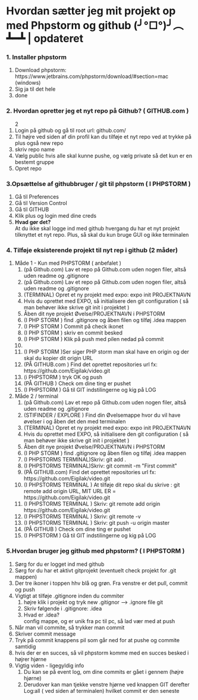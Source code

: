 # Hvordan sætter jeg mit projekt op med Phpstorm og github (╯°□°)╯︵ ┻━┻ |  opdateret


<h3>1. Installer phpstorm</h3>
<ol> 
    <li>Download phpstorm:  https://www.jetbrains.com/phpstorm/download/#section=mac (windows) </li>
    <li>Sig ja til det hele</li>
    <li>done</li>
</ol>

<h3>2. Hvordan opretter jeg et nyt repo på Github? ( GITHUB.com ) </h3>
<ol>2
    <li>Login på github og gå til root url: github.com/</li>
    <li>Til højre ved siden af din profil kan du tilføje et nyt repo ved at trykke på plus også new repo</li>
    <li>skriv repo name</li>
    <li>Vælg public hvis alle skal kunne pushe, og vælg private så det kun er en bestemt gruppe</li>
    <li>Opret repo</li>
</ol>


<h3>3.Opsættelse af githubbruger / git til phpstorm ( I PHPSTORM ) </h3>
<ol>
    <li>Gå til Preferences </li>
    <li>Gå til Version Control</li>
    <li>Gå til GITHUB</li>
    <li>Klik plus og login med dine creds</li>
    <li><b>Hvad gør det?</b> <br> At du ikke skal logge ind med github hvergang du har et nyt projekt tilknyttet et nyt repo. Plus, så skal du kun bruge GUI og ikke terminalen</li>
</ol>

<h3>4. Tilføje eksisterende projekt til nyt rep i github (2 måder) </h3>
<ol>
   <li> Måde 1 - Kun med PHPSTORM ( anbefalet )
       <ol>
           <li>(på Github.com) Lav et repo på Github.com uden nogen filer, altså uden readme og .gitignore </li>
           <li>(på Github.com) Lav et repo på Github.com uden nogen filer, altså uden readme og .gitignore </li>
           <li>(TERMINAL) Opret et ny projekt med expo: expo init PROJEKTNAVN</li>
            <li>Hvis du oprettet med EXPO, så initialisere den git configuration ( så man behøver ikke skrive git init i projektet ) </li>
            <li>Åben dit nye projekt Øvelse/PROJEKTNAVN i PHPSTORM</li>
           <li>(I PHP STORM ) find .gitignore og åben filen og tilføj .idea mappen</li>
           <li>(I PHP STORM ) Commit på check ikonet</li>
           <li>(I PHP STORM ) skriv en commit besked </li>
           <li>(I PHP STORM ) Klik på push med pilen nedad på commit <li>
           <li> (I PHP STORM )Ser siger PHP storm man skal have en origin og der skal du kopier dit origin URL </li>
           <li>(PÅ GITHUB.com ) Find det oprettet repositories url fx: https://github.com/Eigilak/video.git </li>
           <li> (i PHPSTORM ) tryk OK og push </li>
            <li>(PÅ GITHUB ) Check om dine ting er pushet</li>
            <li>(I PHPSTORM ) Gå til GIT indstilingerne og kig på LOG</li>
       </ol>
    </li>
<li>
    Måde 2 / terminal 
        <ol>
            <li>(på Github.com) Lav et repo på Github.com uden nogen filer, altså uden readme og .gitignore </li>
            <li>(STIFINDER / EXPLORE ) Find din Øvelsemappe hvor du vil have øvelser i og åben det den med terminalen </li>
            <li>(TERMINAL) Opret et ny projekt med expo: expo init PROJEKTNAVN</li>
            <li>Hvis du oprettet med EXPO, så initialisere den git configuration ( så man behøver ikke skrive git init i projektet ) </li>
            <li>Åben dit nye projekt Øvelse/PROJEKTNAVN i PHPSTORM</li>
            <li>(I PHP STORM ) find .gitignore og åben filen og tilføj .idea mappen</li>
            <li>(I PHPSTORMS TERMINAL)Skriv:  git add . </li>
            <li>(I PHPSTORMS TERMINAL)Skriv:  git commit -m "First commit" </li>
            <li>(PÅ GITHUB.com) Find det oprettet repositories url fx: https://github.com/Eigilak/video.git</li>
            <li>(I PHPSTORMS TERMINAL ) At tilføje dit repo skal du skrive : git remote add origin URL, MIT URL ER = https://github.com/Eigilak/video.git</li>
            <li>(I PHPSTORMS TERMINAL ) Skriv: git remote add origin  https://github.com/Eigilak/video.git</li>
            <li>(I PHPSTORMS TERMINAL ) Skriv: git remote -v</li>
            <li>(I PHPSTORMS TERMINAL ) Skriv: git push -u origin master</li>
            <li>(PÅ GITHUB ) Check om dine ting er pushet</li>
            <li>(I PHPSTORM ) Gå til GIT indstilingerne og kig på LOG</li>
        </ol>
    </li>
    
</ol>

<h3>5.Hvordan bruger jeg github med phpstorm? ( I PHPSTORM ) </h3>
<ol>
    <li>Sørg for du er logget ind med github</li>
    <li>Sørg for du har et aktivt gitprojekt (eventuelt check projekt for .git mappen)</li>
    <li>Der tre ikoner i toppen hhv blå og grøn. Fra venstre er det pull, commit og push</li>
    <li>Vigtigt at tilføje .gitignore inden du commiter
     <ol>
            <li>højre klik i projekt og tryk new .gitignor --> .ignore file git</li>
            <li>Skriv følgende i .gitignore: .idea</li>
            <li>Hvad er .idea? <br> config mappe, og er unik fra pc til pc, så lad vær med at push</li>
     </ol>
    </li>
    <li>Når man vil commite, så trykker man commit</li>
    <li>Skriver commit message </li>
    <li>Tryk på commit knappens pil som går ned for at pushe og commite samtidig</li>
    <li>hvis der er en succes, så vil phpstorm komme med en succes besked i højrer hjørne</li>
    <li>Vigtig viden - ligegyldig info
        <ol>
            <li>Du  kan  se på event log, om dine commits er gået i gennem (højre hjørne)</li>
            <li>Derudover kan man tjekke venstre hjørne ved knappen GIT derefter Log:all ( ved siden af terminalen) hvilket commit er den seneste</li>
        </ol>
    </li>
   </ol>



